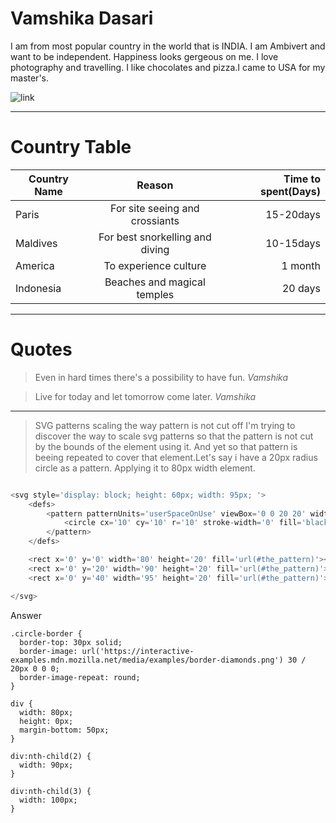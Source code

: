 # Vamshika Dasari
I am from most popular country in the world that is INDIA. I am Ambivert and want to be independent. Happiness looks gergeous on me. I love photography and travelling. I like chocolates and pizza.I came to USA for my master's.

![link](https://encrypted-tbn0.gstatic.com/images?q=tbn:ANd9GcQMz_14NjxRFlG6Qff2dZWaYJca_TIdi9SVsA&usqp=CAU)

*******

# Country Table

|Country Name    |   Reason                      | Time to spent(Days)
|----------------|:-----------------------------:|------------------:|
|Paris           |For site seeing and crossiants | 15-20days         |
|Maldives        |For best snorkelling and diving| 10-15days         |
|America         |To experience culture          | 1 month           |
|Indonesia       |Beaches and magical temples    | 20 days           |

********

# Quotes

> Even in hard times there's a possibility to have fun. _Vamshika_

> Live for today and let tomorrow come later. _Vamshika_

*********

>SVG patterns scaling the way pattern is not cut off
>I'm trying to discover the way to scale svg patterns so that the pattern is not cut by the bounds of the element using it. And yet so that pattern is beeing repeated to cover that element.Let's say i have a 20px radius circle as a pattern. Applying it to 80px width element.

```php

<svg style='display: block; height: 60px; width: 95px; '>
    <defs>
        <pattern patternUnits='userSpaceOnUse' viewBox='0 0 20 20' width='20'  height='20' id='the_pattern'>
            <circle cx='10' cy='10' r='10' stroke-width='0' fill='black'></circle>
        </pattern>
    </defs>

    <rect x='0' y='0' width='80' height='20' fill='url(#the_pattern)'></rect>
    <rect x='0' y='20' width='90' height='20' fill='url(#the_pattern)'></rect>
    <rect x='0' y='40' width='95' height='20' fill='url(#the_pattern)'></rect>

</svg>
```
Answer

```
.circle-border {
  border-top: 30px solid;
  border-image: url('https://interactive-examples.mdn.mozilla.net/media/examples/border-diamonds.png') 30 / 20px 0 0 0;
  border-image-repeat: round;
}

div {
  width: 80px;
  height: 0px;
  margin-bottom: 50px;
}

div:nth-child(2) {
  width: 90px;
}

div:nth-child(3) {
  width: 100px;
}
```

